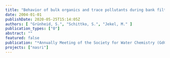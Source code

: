 ```yaml
---
title: "Behavior of bulk organics and trace pollutants during bank filtration and groundwater recharge of wastewater-impacted surface waters"
date: 2004-01-01
publishDate: 2020-05-25T15:14:05Z
authors: [ "Grünheid, S.", "Schittko, S.", "Jekel, M." ]
publication_types: ["0"]
abstract: ""
featured: false
publication: "*Annually Meeting of the Society for Water Chemistry (GdCh)*"
projects: ["nasri"]
---
```


